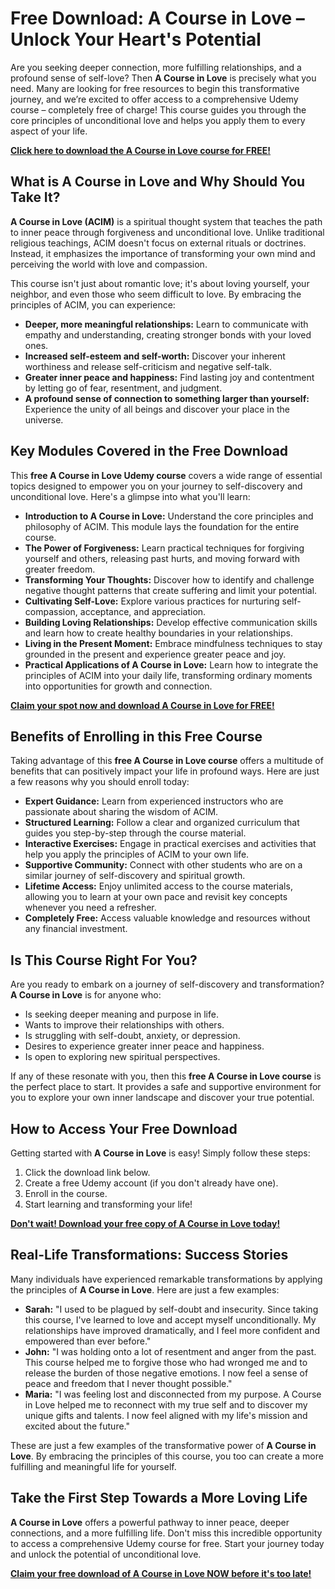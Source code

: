 # Free Download: A Course in Love – Unlock Your Heart's Potential

Are you seeking deeper connection, more fulfilling relationships, and a profound sense of self-love? Then **A Course in Love** is precisely what you need. Many are looking for free resources to begin this transformative journey, and we’re excited to offer access to a comprehensive Udemy course – completely free of charge! This course guides you through the core principles of unconditional love and helps you apply them to every aspect of your life.

[**Click here to download the A Course in Love course for FREE!**](https://udemywork.com/a-course-in-love)

## What is A Course in Love and Why Should You Take It?

**A Course in Love (ACIM)** is a spiritual thought system that teaches the path to inner peace through forgiveness and unconditional love. Unlike traditional religious teachings, ACIM doesn't focus on external rituals or doctrines. Instead, it emphasizes the importance of transforming your own mind and perceiving the world with love and compassion.

This course isn't just about romantic love; it's about loving yourself, your neighbor, and even those who seem difficult to love. By embracing the principles of ACIM, you can experience:

*   **Deeper, more meaningful relationships:** Learn to communicate with empathy and understanding, creating stronger bonds with your loved ones.
*   **Increased self-esteem and self-worth:** Discover your inherent worthiness and release self-criticism and negative self-talk.
*   **Greater inner peace and happiness:** Find lasting joy and contentment by letting go of fear, resentment, and judgment.
*   **A profound sense of connection to something larger than yourself:** Experience the unity of all beings and discover your place in the universe.

## Key Modules Covered in the Free Download

This **free A Course in Love Udemy course** covers a wide range of essential topics designed to empower you on your journey to self-discovery and unconditional love. Here's a glimpse into what you'll learn:

*   **Introduction to A Course in Love:** Understand the core principles and philosophy of ACIM. This module lays the foundation for the entire course.
*   **The Power of Forgiveness:** Learn practical techniques for forgiving yourself and others, releasing past hurts, and moving forward with greater freedom.
*   **Transforming Your Thoughts:** Discover how to identify and challenge negative thought patterns that create suffering and limit your potential.
*   **Cultivating Self-Love:** Explore various practices for nurturing self-compassion, acceptance, and appreciation.
*   **Building Loving Relationships:** Develop effective communication skills and learn how to create healthy boundaries in your relationships.
*   **Living in the Present Moment:** Embrace mindfulness techniques to stay grounded in the present and experience greater peace and joy.
*   **Practical Applications of A Course in Love:** Learn how to integrate the principles of ACIM into your daily life, transforming ordinary moments into opportunities for growth and connection.

[**Claim your spot now and download A Course in Love for FREE!**](https://udemywork.com/a-course-in-love)

## Benefits of Enrolling in this Free Course

Taking advantage of this **free A Course in Love course** offers a multitude of benefits that can positively impact your life in profound ways. Here are just a few reasons why you should enroll today:

*   **Expert Guidance:** Learn from experienced instructors who are passionate about sharing the wisdom of ACIM.
*   **Structured Learning:** Follow a clear and organized curriculum that guides you step-by-step through the course material.
*   **Interactive Exercises:** Engage in practical exercises and activities that help you apply the principles of ACIM to your own life.
*   **Supportive Community:** Connect with other students who are on a similar journey of self-discovery and spiritual growth.
*   **Lifetime Access:** Enjoy unlimited access to the course materials, allowing you to learn at your own pace and revisit key concepts whenever you need a refresher.
*   **Completely Free:** Access valuable knowledge and resources without any financial investment.

## Is This Course Right For You?

Are you ready to embark on a journey of self-discovery and transformation? **A Course in Love** is for anyone who:

*   Is seeking deeper meaning and purpose in life.
*   Wants to improve their relationships with others.
*   Is struggling with self-doubt, anxiety, or depression.
*   Desires to experience greater inner peace and happiness.
*   Is open to exploring new spiritual perspectives.

If any of these resonate with you, then this **free A Course in Love course** is the perfect place to start. It provides a safe and supportive environment for you to explore your own inner landscape and discover your true potential.

## How to Access Your Free Download

Getting started with **A Course in Love** is easy! Simply follow these steps:

1.  Click the download link below.
2.  Create a free Udemy account (if you don't already have one).
3.  Enroll in the course.
4.  Start learning and transforming your life!

[**Don't wait! Download your free copy of A Course in Love today!**](https://udemywork.com/a-course-in-love)

## Real-Life Transformations: Success Stories

Many individuals have experienced remarkable transformations by applying the principles of **A Course in Love**. Here are just a few examples:

*   **Sarah:** "I used to be plagued by self-doubt and insecurity. Since taking this course, I've learned to love and accept myself unconditionally. My relationships have improved dramatically, and I feel more confident and empowered than ever before."
*   **John:** "I was holding onto a lot of resentment and anger from the past. This course helped me to forgive those who had wronged me and to release the burden of those negative emotions. I now feel a sense of peace and freedom that I never thought possible."
*   **Maria:** "I was feeling lost and disconnected from my purpose. A Course in Love helped me to reconnect with my true self and to discover my unique gifts and talents. I now feel aligned with my life's mission and excited about the future."

These are just a few examples of the transformative power of **A Course in Love**. By embracing the principles of this course, you too can create a more fulfilling and meaningful life for yourself.

## Take the First Step Towards a More Loving Life

**A Course in Love** offers a powerful pathway to inner peace, deeper connections, and a more fulfilling life. Don't miss this incredible opportunity to access a comprehensive Udemy course for free. Start your journey today and unlock the potential of unconditional love.

[**Claim your free download of A Course in Love NOW before it's too late!**](https://udemywork.com/a-course-in-love)
